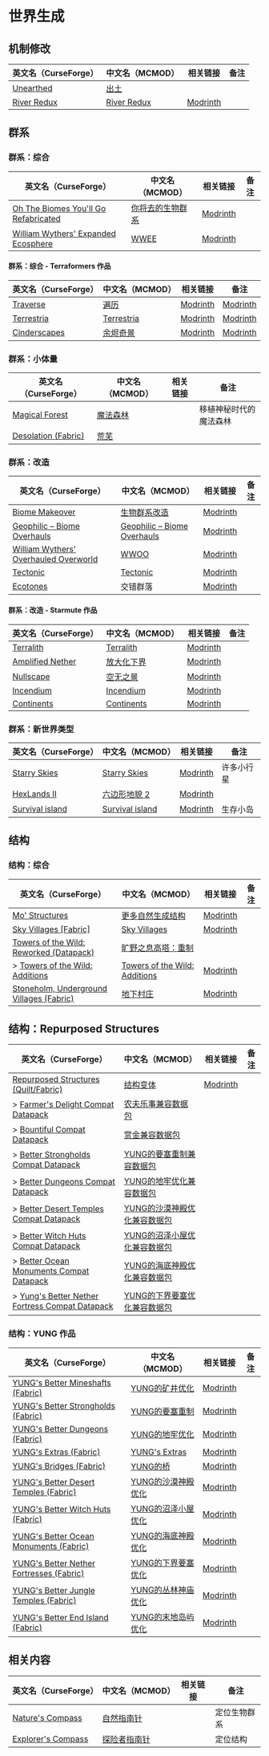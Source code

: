 # 世界生成

## 机制修改

| 英文名（CurseForge）                                                    | 中文名（MCMOD）                                     | 相关链接                                         | 备注 |
| ----------------------------------------------------------------------- | --------------------------------------------------- | ------------------------------------------------ | ---- |
| [Unearthed](https://www.curseforge.com/minecraft/mc-mods/unearthed)     | [出土](https://www.mcmod.cn/class/4951.html)        |                                                  |      |
| [River Redux](https://www.curseforge.com/minecraft/mc-mods/river-redux) | [River Redux](https://www.mcmod.cn/class/9972.html) | [Modrinth](https://modrinth.com/mod/river-redux) |      |

## 群系

### 群系：综合

| 英文名（CurseForge）                                                                                               | 中文名（MCMOD）                                          | 相关链接                                                | 备注 |
| ------------------------------------------------------------------------------------------------------------------ | -------------------------------------------------------- | ------------------------------------------------------- | ---- |
| [Oh The Biomes You'll Go Refabricated](https://www.curseforge.com/minecraft/mc-mods/oh-the-biomes-youll-go-fabric) | [你将去的生物群系](https://www.mcmod.cn/class/1618.html) | [Modrinth](https://modrinth.com/mod/biomesyougo)        |      |
| [William Wythers' Expanded Ecosphere](https://www.curseforge.com/minecraft/mc-mods/expanded-ecosphere)             | [WWEE](https://www.mcmod.cn/class/4595.html)             | [Modrinth](https://modrinth.com/mod/expanded-ecosphere) |      |

#### 群系：综合 - Terraformers 作品

| 英文名（CurseForge）                                                      | 中文名（MCMOD）                                    | 相关链接                                          | 备注                                              |
| ------------------------------------------------------------------------- | -------------------------------------------------- | ------------------------------------------------- | ------------------------------------------------- |
| [Traverse](https://www.curseforge.com/minecraft/mc-mods/traverse)         | [遍历](https://www.mcmod.cn/class/1416.html)       | [Modrinth](https://modrinth.com/mod/traverse)     | [Modrinth](https://modrinth.com/mod/traverse)     |
| [Terrestria](https://www.curseforge.com/minecraft/mc-mods/terrestria)     | [Terrestria](https://www.mcmod.cn/class/4952.html) | [Modrinth](https://modrinth.com/mod/terrestria)   | [Modrinth](https://modrinth.com/mod/terrestria)   |
| [Cinderscapes](https://www.curseforge.com/minecraft/mc-mods/cinderscapes) | [余烬奇景](https://www.mcmod.cn/class/3147.html)   | [Modrinth](https://modrinth.com/mod/cinderscapes) | [Modrinth](https://modrinth.com/mod/cinderscapes) |

### 群系：小体量

| 英文名（CurseForge）                                                           | 中文名（MCMOD）                                  | 相关链接 | 备注                   |
| ------------------------------------------------------------------------------ | ------------------------------------------------ | -------- | ---------------------- |
| [Magical Forest](https://www.curseforge.com/minecraft/mc-mods/magical-forest)  | [魔法森林](https://www.mcmod.cn/class/5039.html) |          | 移植神秘时代的魔法森林 |
| [Desolation (Fabric)](https://www.curseforge.com/minecraft/mc-mods/desolation) | [荒芜](https://www.mcmod.cn/class/4723.html)     |          |                        |

### 群系：改造

| 英文名（CurseForge）                                                                                                       | 中文名（MCMOD）                                                     | 相关链接                                            | 备注 |
| -------------------------------------------------------------------------------------------------------------------------- | ------------------------------------------------------------------- | --------------------------------------------------- | ---- |
| [Biome Makeover](https://www.curseforge.com/minecraft/mc-mods/biome-makeover)                                              | [生物群系改造](https://www.mcmod.cn/class/6753.html)                | [Modrinth](https://modrinth.com/mod/biome-makeover) |      |
| [Geophilic – Biome Overhauls](https://www.curseforge.com/minecraft/mc-mods/geophilic)                                      | [Geophilic – Biome Overhauls](https://www.mcmod.cn/class/8253.html) | [Modrinth](https://modrinth.com/datapack/geophilic) |      |
| [William Wythers' Overhauled Overworld](https://www.curseforge.com/minecraft/mc-mods/william-wythers-overhauled-overworld) | [WWOO](https://www.mcmod.cn/class/4595.html)                        | [Modrinth](https://modrinth.com/mod/wwoo)           |      |
| [Tectonic](https://www.curseforge.com/minecraft/mc-mods/tectonic)                                                          | [Tectonic](https://www.mcmod.cn/class/8005.html)                    | [Modrinth](https://modrinth.com/datapack/tectonic)  |      |
| [Ecotones](https://www.curseforge.com/minecraft/mc-mods/ecotones)                                                          | 交错群落                                                            | [Modrinth](https://modrinth.com/mod/ecotones)       |      |

#### 群系：改造 - Starmute 作品

| 英文名（CurseForge）                                                              | 中文名（MCMOD）                                    | 相关链接                                              | 备注 |
| --------------------------------------------------------------------------------- | -------------------------------------------------- | ----------------------------------------------------- | ---- |
| [Terralith](https://www.curseforge.com/minecraft/mc-mods/terralith)               | [Terralith](https://www.mcmod.cn/class/4557.html)  | [Modrinth](https://modrinth.com/mod/terralith)        |      |
| [Amplified Nether](https://www.curseforge.com/minecraft/mc-mods/amplified-nether) | [放大化下界](https://www.mcmod.cn/class/5205.html) | [Modrinth](https://modrinth.com/mod/amplified-nether) |      |
| [Nullscape](https://www.curseforge.com/minecraft/mc-mods/nullscape-end-reborn)    | [空无之景](https://www.mcmod.cn/class/5555.html)   | [Modrinth](https://modrinth.com/mod/nullscape)        |      |
| [Incendium](https://www.curseforge.com/minecraft/mc-mods/incendium)               | [Incendium](https://www.mcmod.cn/class/4064.html)  | [Modrinth](https://modrinth.com/mod/incendium)        |      |
| [Continents](https://www.curseforge.com/minecraft/mc-mods/continents)             | [Continents](https://www.mcmod.cn/class/7903.html) | [Modrinth](https://modrinth.com/mod/continents)       |      |

### 群系：新世界类型

| 英文名（CurseForge）                                                            | 中文名（MCMOD）                                         | 相关链接                                             | 备注       |
| ------------------------------------------------------------------------------- | ------------------------------------------------------- | ---------------------------------------------------- | ---------- |
| [Starry Skies](https://www.curseforge.com/minecraft/mc-mods/starry-skies)       | [Starry Skies](https://www.mcmod.cn/class/6922.html)    | [Modrinth](https://modrinth.com/mod/StarrySkies)     | 许多小行星 |
| [HexLands II](https://www.curseforge.com/minecraft/mc-mods/hexlands-ii)         | [六边形地貌 2](https://www.mcmod.cn/class/4641.html)    | [Modrinth](https://modrinth.com/mod/hexlands)        |            |
| [Survival island](https://www.curseforge.com/minecraft/mc-mods/survival-island) | [Survival island](https://www.mcmod.cn/class/4029.html) | [Modrinth](https://modrinth.com/mod/survival-island) | 生存小岛   |

## 结构

### 结构：综合

| 英文名（CurseForge）                                                                                                               | 中文名（MCMOD）                                                       | 相关链接                                                          | 备注 |
| ---------------------------------------------------------------------------------------------------------------------------------- | --------------------------------------------------------------------- | ----------------------------------------------------------------- | ---- |
| [Mo' Structures](https://www.curseforge.com/minecraft/mc-mods/mo-structures)                                                       | [更多自然生成结构](https://www.mcmod.cn/class/3485.html)              | [Modrinth](https://modrinth.com/mod/mo-structures)                |      |
| [Sky Villages [Fabric]](https://www.curseforge.com/minecraft/mc-mods/sky-villages-fabric)                                          | [Sky Villages](https://www.mcmod.cn/class/5142.html)                  | [Modrinth](https://modrinth.com/mod/sky-villages)                 |      |
| [Towers of the Wild: Reworked (Datapack)](https://www.curseforge.com/minecraft/texture-packs/towers-of-the-wild-reworked-datapack) | [旷野之息高塔：重制](https://www.mcmod.cn/class/5568.html)            |                                                                   |      |
| > [Towers of the Wild: Additions](https://www.curseforge.com/minecraft/mc-mods/towers-of-the-wild-additions)                       | [Towers of the Wild: Additions](https://www.mcmod.cn/class/6759.html) | [Modrinth](https://modrinth.com/mod/towers-of-the-wild-additions) |      |
| [Stoneholm, Underground Villages (Fabric)](https://www.curseforge.com/minecraft/mc-mods/stoneholm)                                 | [地下村庄](https://www.mcmod.cn/class/4277.html)                      | [Modrinth](https://modrinth.com/mod/stoneholm)                    |      |

## 结构：Repurposed Structures

| 英文名（CurseForge）                                                                                                                                     | 中文名（MCMOD）                                                      | 相关链接                                                          | 备注 |
| -------------------------------------------------------------------------------------------------------------------------------------------------------- | -------------------------------------------------------------------- | ----------------------------------------------------------------- | ---- |
| [Repurposed Structures (Quilt/Fabric)](https://www.curseforge.com/minecraft/mc-mods/repurposed-structures-fabric)                                        | [结构变体](https://www.mcmod.cn/class/4518.html)                     | [Modrinth](https://modrinth.com/mod/repurposed-structures-fabric) |      |
| > [Farmer's Delight Compat Datapack](https://www.curseforge.com/minecraft/texture-packs/repurposed-structures-farmers-delight-datapack)                  | [农夫乐事兼容数据包](https://www.mcmod.cn/class/8954.html)           |                                                                   |      |
| > [Bountiful Compat Datapack](https://www.curseforge.com/minecraft/texture-packs/repurposed-structures-bountiful-datapack-compat)                        | [赏金兼容数据包](https://www.mcmod.cn/class/8962.html)               |                                                                   |      |
| > [Better Strongholds Compat Datapack](https://www.curseforge.com/minecraft/texture-packs/repurposed-structures-better-strongholds-datapack)             | [YUNG的要塞重制兼容数据包](https://www.mcmod.cn/class/8956.html)     |                                                                   |      |
| > [Better Dungeons Compat Datapack](https://www.curseforge.com/minecraft/texture-packs/repurposed-structures-better-dungeons-datapack)                   | [YUNG的地牢优化兼容数据包](https://www.mcmod.cn/class/8957.html)     |                                                                   |      |
| > [Better Desert Temples Compat Datapack](https://www.curseforge.com/minecraft/texture-packs/repurposed-structures-better-desert-temples-compat)         | [YUNG的沙漠神殿优化兼容数据包](https://www.mcmod.cn/class/8948.html) |                                                                   |      |
| > [Better Witch Huts Compat Datapack](https://www.curseforge.com/minecraft/texture-packs/repurposed-structures-better-witch-huts-compat)                 | [YUNG的沼泽小屋优化兼容数据包](https://www.mcmod.cn/class/8955.html) |                                                                   |      |
| > [Better Ocean Monuments Compat Datapack](https://www.curseforge.com/minecraft/texture-packs/repurposed-structures-better-ocean-monuments)              | [YUNG的海底神殿优化兼容数据包](https://www.mcmod.cn/class/8947.html) |                                                                   |      |
| > [Yung's Better Nether Fortress Compat Datapack](https://www.curseforge.com/minecraft/texture-packs/repurposed-structures-yungs-better-nether-fortress) | [YUNG的下界要塞优化兼容数据包](https://www.mcmod.cn/class/9695.html) |                                                                   |      |

### 结构：YUNG 作品

| 英文名（CurseForge）                                                                                                           | 中文名（MCMOD）                                             | 相关链接                                                            | 备注 |
| ------------------------------------------------------------------------------------------------------------------------------ | ----------------------------------------------------------- | ------------------------------------------------------------------- | ---- |
| [YUNG's Better Mineshafts (Fabric)](https://www.curseforge.com/minecraft/mc-mods/yungs-better-mineshafts-fabric)               | [YUNG的矿井优化](https://www.mcmod.cn/class/2788.html)      | [Modrinth](https://modrinth.com/mod/yungs-better-mineshafts)        |      |
| [YUNG's Better Strongholds (Fabric)](https://www.curseforge.com/minecraft/mc-mods/yungs-better-strongholds-fabric)             | [YUNG的要塞重制](https://www.mcmod.cn/class/3787.html)      | [Modrinth](https://modrinth.com/mod/yungs-better-strongholds)       |      |
| [YUNG's Better Dungeons (Fabric)](https://www.curseforge.com/minecraft/mc-mods/yungs-better-dungeons-fabric)                   | [YUNG的地牢优化](https://www.mcmod.cn/class/4429.html)      | [Modrinth](https://modrinth.com/mod/yungs-better-dungeons)          |      |
| [YUNG's Extras (Fabric)](https://www.curseforge.com/minecraft/mc-mods/yungs-extras-fabric)                                     | [YUNG's Extras](https://www.mcmod.cn/class/4276.html)       | [Modrinth](https://modrinth.com/mod/yungs-extras)                   |      |
| [YUNG's Bridges (Fabric)](https://www.curseforge.com/minecraft/mc-mods/yungs-bridges-fabric)                                   | [YUNG的桥](https://www.mcmod.cn/class/5031.html)            | [Modrinth](https://modrinth.com/mod/yungs-bridges)                  |      |
| [YUNG's Better Desert Temples (Fabric)](https://www.curseforge.com/minecraft/mc-mods/yungs-better-desert-temples-fabric)       | [YUNG的沙漠神殿优化](https://www.mcmod.cn/class/6613.html)  | [Modrinth](https://modrinth.com/mod/yungs-better-desert-temples)    |      |
| [YUNG's Better Witch Huts (Fabric)](https://www.curseforge.com/minecraft/mc-mods/yungs-better-witch-huts-fabric)               | [YUNG的沼泽小屋优化](https://www.mcmod.cn/class/6618.html)  | [Modrinth](https://modrinth.com/mod/yungs-better-witch-huts)        |      |
| [YUNG's Better Ocean Monuments (Fabric)](https://www.curseforge.com/minecraft/mc-mods/yungs-better-ocean-monuments-fabric)     | [YUNG的海底神殿优化](https://www.mcmod.cn/class/7904.html)  | [Modrinth](https://modrinth.com/mod/yungs-better-ocean-monuments)   |      |
| [YUNG's Better Nether Fortresses (Fabric)](https://www.curseforge.com/minecraft/mc-mods/yungs-better-nether-fortresses-fabric) | [YUNG的下界要塞优化](https://www.mcmod.cn/class/9384.html)  | [Modrinth](https://modrinth.com/mod/yungs-better-nether-fortresses) |      |
| [YUNG's Better Jungle Temples (Fabric)](https://www.curseforge.com/minecraft/mc-mods/yungs-better-jungle-temples-fabric)       | [YUNG的丛林神庙优化](https://www.mcmod.cn/class/12060.html) | [Modrinth](https://modrinth.com/mod/yungs-better-jungle-temples)    |      |
| [YUNG's Better End Island (Fabric)](https://www.curseforge.com/minecraft/mc-mods/yungs-better-end-island-fabric)               | [YUNG的末地岛屿优化](https://www.mcmod.cn/class/12175.html) | [Modrinth](https://modrinth.com/mod/yungs-better-end-island)        |      |

## 相关内容

| 英文名（CurseForge）                                                                 | 中文名（MCMOD）                                      | 相关链接 | 备注         |
| ------------------------------------------------------------------------------------ | ---------------------------------------------------- | -------- | ------------ |
| [Nature's Compass](https://www.curseforge.com/minecraft/mc-mods/natures-compass)     | [自然指南针](https://www.mcmod.cn/class/754.html)    |          | 定位生物群系 |
| [Explorer's Compass](https://www.curseforge.com/minecraft/mc-mods/explorers-compass) | [探险者指南针](https://www.mcmod.cn/class/4395.html) |          | 定位结构     |
